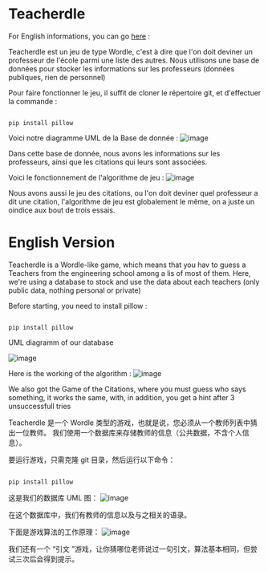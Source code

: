 # Teacherdle
For English informations, you can go [here](#English-Version) : 

Teacherdle est un jeu de type Wordle, c'est à dire que l'on doit deviner un professeur de l'école parmi une liste des autres.
Nous utilisons une base de données pour stocker les informations sur les professeurs (données publiques, rien de personnel)

Pour faire fonctionner le jeu, il suffit de cloner le répertoire git, et d'effectuer la commande :
```

pip install pillow

```
Voici notre diagramme UML de la Base de donnée :
![image](https://github.com/user-attachments/assets/8e3337ae-208d-4614-b51c-7964583a9607)

Dans cette base de donnée, nous avons les informations sur les professeurs, ainsi que les citations qui leurs sont associées.


Voici le fonctionnement de l'algorithme de jeu :
![image](https://github.com/user-attachments/assets/b99424e1-ec4c-43c6-ae8e-da27575bf4c7)




Nous avons aussi le jeu des citations, ou l'on doit deviner quel professeur a dit une citation, l'algorithme de jeu est globalement le même, on a juste un oindice aux bout de trois essais.









<a name="English-Version"></a>
# English Version

Teacherdle is a Wordle-like game, which means that you hav to guess a Teachers from the engineering school among a lis of most of them.
Here, we're using a database to stock and use the data about each teachers (only public data, nothing personal or private)

Before starting, you need to install pillow : 
```

pip install pillow

```

UML diagramm of our database

![image](https://github.com/user-attachments/assets/9c019b0d-b48e-4b20-a8ad-12120b50a1fb)

Here is the working of the algorithm :
![image](https://github.com/user-attachments/assets/e392895d-105a-4cc7-89f5-a59f4730201e)

We also got the Game of the Citations, where you must guess who says something, it works the same, with, in addition, you get a hint after 3 unsuccessfull tries




Teacherdle 是一个 Wordle 类型的游戏，也就是说，您必须从一个教师列表中猜出一位教师。
我们使用一个数据库来存储教师的信息（公共数据，不含个人信息）。

要运行游戏，只需克隆 git 目录，然后运行以下命令：
```

pip install pillow
```
这是我们的数据库 UML 图：
![image](https://github.com/user-attachments/assets/8e3337ae-208d-4614-b51c-7964583a9607)

在这个数据库中，我们有教师的信息以及与之相关的语录。


下面是游戏算法的工作原理：
![image](https://github.com/user-attachments/assets/b99424e1-ec4c-43c6-ae8e-da27575bf4c7)




我们还有一个 “引文 ”游戏，让你猜哪位老师说过一句引文，算法基本相同，但尝试三次后会得到提示。
